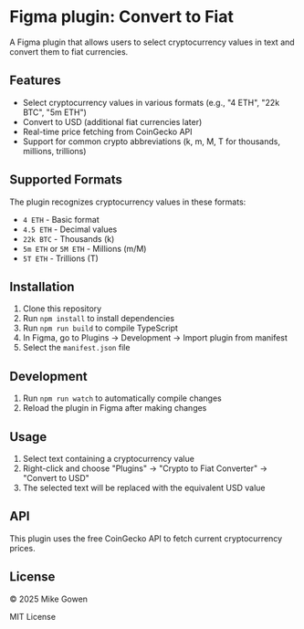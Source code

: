 # Figma plugin: Convert to Fiat

A Figma plugin that allows users to select cryptocurrency values in text and convert them to fiat currencies.

## Features

- Select cryptocurrency values in various formats (e.g., "4 ETH", "22k BTC", "5m ETH")
- Convert to USD (additional fiat currencies later)
- Real-time price fetching from CoinGecko API
- Support for common crypto abbreviations (k, m, M, T for thousands, millions, trillions)

## Supported Formats

The plugin recognizes cryptocurrency values in these formats:
- `4 ETH` - Basic format
- `4.5 ETH` - Decimal values
- `22k BTC` - Thousands (k)
- `5m ETH` or `5M ETH` - Millions (m/M)
- `5T ETH` - Trillions (T)

## Installation

1. Clone this repository
2. Run `npm install` to install dependencies
3. Run `npm run build` to compile TypeScript
4. In Figma, go to Plugins → Development → Import plugin from manifest
5. Select the `manifest.json` file

## Development

1. Run `npm run watch` to automatically compile changes
2. Reload the plugin in Figma after making changes

## Usage

1. Select text containing a cryptocurrency value
2. Right-click and choose "Plugins" → "Crypto to Fiat Converter" → "Convert to USD"
3. The selected text will be replaced with the equivalent USD value

## API

This plugin uses the free CoinGecko API to fetch current cryptocurrency prices.

## License

© 2025 Mike Gowen

MIT License
